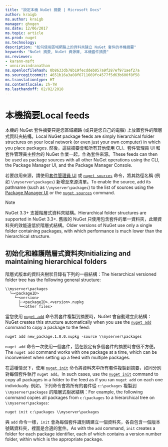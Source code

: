```yaml
---
title: "設定本機 NuGet 摘要 | Microsoft Docs"
author: kraigb
ms.author: kraigb
manager: ghogen
ms.date: 12/06/2017
ms.topic: article
ms.prod: nuget
ms.technology: 
description: "如何使用區域網路上的資料夾建立 NuGet 套件的本機摘要"
keywords: "NuGet 摘要, NuGet 資源庫, 本機套件摘要"
ms.reviewer:
- karann-msft
- unniravindranathan
ms.openlocfilehash: 0b8633db78b19fecddeb057a9f287ef971aef27a
ms.sourcegitcommit: 4651b16a3a08f6711669fc4577f5d63b600f8f58
ms.translationtype: HT
ms.contentlocale: zh-TW
ms.lasthandoff: 02/02/2018
---
```

# <a name="local-feeds"></a><span data-ttu-id="9a87e-104">本機摘要</span><span class="sxs-lookup"><span data-stu-id="9a87e-104">Local feeds</span></span>

<span data-ttu-id="9a87e-105">本機的 NuGet 套件摘要只是您區域網路 (或只是您自己的電腦) 上放置套件的階層式資料夾結構。</span><span class="sxs-lookup"><span data-stu-id="9a87e-105">Local NuGet package feeds are simply hierarchical folder structures on your local network (or even just your own computer) in which you place packages.</span></span> <span data-ttu-id="9a87e-106">然後，這些摘要會和所有其他使用 CLI、套件管理員 UI 和套件管理員主控台的 NuGet 作業一起，作為套件來源。</span><span class="sxs-lookup"><span data-stu-id="9a87e-106">These feeds can then be used as package sources with all other NuGet operations using the CLI, the Package Manager UI, and the Package Manager Console.</span></span>

<span data-ttu-id="9a87e-107">若要啟用來源，請使用[套件管理員 UI](../tools/package-manager-ui.md#package-sources) 或 [`nuget sources`](../tools/cli-ref-sources.md) 命令，將其路徑名稱 (例如 `\\myserver\packages`) 新增至來源清單。</span><span class="sxs-lookup"><span data-stu-id="9a87e-107">To enable the source, add its pathname (such as `\\myserver\packages`) to the list of sources using the [Package Manager UI](../tools/package-manager-ui.md#package-sources) or the [`nuget sources`](../tools/cli-ref-sources.md) command.</span></span>

> [!Note]
> <span data-ttu-id="9a87e-108">NuGet 3.3+ 支援階層式資料夾結構。</span><span class="sxs-lookup"><span data-stu-id="9a87e-108">Hierarchical folder structures are supported in NuGet 3.3+.</span></span> <span data-ttu-id="9a87e-109">舊版的 NuGet 只使用包含套件的單一資料夾，此類資料夾的效能遠低於階層式結構。</span><span class="sxs-lookup"><span data-stu-id="9a87e-109">Older versions of NuGet use only a single folder containing packages, with which performance is much lower than the hierarchical structure.</span></span>

## <a name="initializing-and-maintaining-hierarchical-folders"></a><span data-ttu-id="9a87e-110">初始化和維護階層式資料夾</span><span class="sxs-lookup"><span data-stu-id="9a87e-110">Initializing and maintaining hierarchical folders</span></span>

<span data-ttu-id="9a87e-111">階層式版本的資料夾樹狀目錄有下列的一般結構：</span><span class="sxs-lookup"><span data-stu-id="9a87e-111">The hierarchical versioned folder tree has the following general structure:</span></span>

    \\myserver\packages
      └─<packageID>
        └─<version>
          ├─<packageID>.<version>.nupkg
          └─<other files>

<span data-ttu-id="9a87e-112">當您使用 [`nuget add`](../tools/cli-ref-add.md) 命令將套件複製到摘要時，NuGet 會自動建立此結構：</span><span class="sxs-lookup"><span data-stu-id="9a87e-112">NuGet creates this structure automatically when you use the [`nuget add`](../tools/cli-ref-add.md) command to copy a package to the feed:</span></span>

```cli
nuget add new_package.1.0.0.nupkg -source \\myserver\packages
```

<span data-ttu-id="9a87e-113">`nuget add` 命令一次使用一個套件，這在設定有多個套件的摘要時會很不方便。</span><span class="sxs-lookup"><span data-stu-id="9a87e-113">The `nuget add` command works with one package at a time, which can be inconvenient when setting up a feed with multiple packages.</span></span>

<span data-ttu-id="9a87e-114">在這種情況下，使用 [`nuget init`](../tools/cli-ref-init.md) 命令將資料夾中所有套件複製到摘要，如同分別對每個套件執行 `nuget add`。</span><span class="sxs-lookup"><span data-stu-id="9a87e-114">In such cases, use the [`nuget init`](../tools/cli-ref-init.md) command to copy all packages in a folder to the feed as if you ran `nuget add` on each one individually.</span></span> <span data-ttu-id="9a87e-115">例如，下列命令會將所有的套件從 `c:\packages` 複製到 `\\myserver\packages` 的階層式樹狀結構：</span><span class="sxs-lookup"><span data-stu-id="9a87e-115">For example, the following command copies all packages from `c:\packages` to a hierarchical tree on `\\myserver\packages`:</span></span>

```cli
nuget init c:\packages \\myserver\packages
```

<span data-ttu-id="9a87e-116">與 `add` 命令一樣，`init` 會為每個套件識別碼建立一個資料夾，各自包含一個版本號碼資料夾，裡面是合適的套件。</span><span class="sxs-lookup"><span data-stu-id="9a87e-116">As with the `add` command, `init` creates a folder for each package identifier, each of which contains a version number folder, within which is the appropriate package.</span></span>

